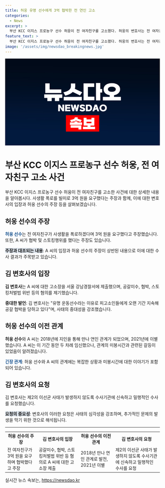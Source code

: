 ```yaml
---
title: 허웅 유명 선수에게 3억 협박한 전 연인 고소
categories:
  - News
excerpt: >
  부산 KCC 이지스 프로농구 선수 허웅이 전 여자친구를 고소했다. 허웅의 변호사는 전 여자친구가 3억 원을 요구하며 협박한 혐의로 고소했다고 밝혔다. A 씨는 허웅과의 관계로부터 두 번의 임신을 한 것으로 알려져, 허웅은 강압적인 행동을 한다는 주장에 반박했다. 그러나 A 씨는 협박 메시지를 보내고 주거지에 침입했다고 주장하는 등 두 사람 간의 복잡한 갈등이 공개되었다. 허웅의 변호사는 이를 제2의 이선균 사태로 비화하여 수사를 요청했다.
feature_text: >
  부산 KCC 이지스 프로농구 선수 허웅이 전 여자친구를 고소했다. 허웅의 변호사는 전 여자친구가 3억 원을 요구하며 협박한 혐의로 고소했다고 밝혔다. A 씨는 허웅과의 관계로부터 두 번의 임신을 한 것으로 알려져, 허웅은 강압적인 행동을 한다는 주장에 반박했다. 그러나 A 씨는 협박 메시지를 보내고 주거지에 침입했다고 주장하는 등 두 사람 간의 복잡한 갈등이 공개되었다. 허웅의 변호사는 이를 제2의 이선균 사태로 비화하여 수사를 요청했다.
image: '/assets/img/newsdao_breakingnews.jpg'
---
```


<p><img src="/assets/img/newsdao_breakingnews.jpg" alt="implanttips 속보" /></p>

<h1>부산 KCC 이지스 프로농구 선수 허웅, 전 여자친구 고소 사건</h1>

<p data-ke-size="size16">부산 KCC 이지스 프로농구 선수 허웅이 전 여자친구를 고소한 사건에 대한 상세한 내용을 알아봅시다. 사생활 폭로를 빌미로 3억 원을 요구했다는 주장과 함께, 이에 대한 변호사의 입장과 허웅 선수의 주장 등을 살펴보겠습니다.</p>

<h2 data-ke-size="size26">허웅 선수의 주장</h2>

<p><b><span style="color: #1a5490;">허웅 선수</span></b>는 전 여자친구가 사생활을 폭로하겠다며 3억 원을 요구했다고 주장했습니다. 또한, A 씨가 협박 및 스토킹행위를 했다는 주장도 있습니다.</p>

<p><b><span style="background-color: #21538527;">주장과 대조되는 내용</span></b>: A 씨의 입장과 허웅 선수의 주장이 상반된 내용으로 이에 대한 수사 결과가 주목받고 있습니다.</p>

<h2 data-ke-size="size26">김 변호사의 입장</h2>

<p><b>김 변호사</b>는 A 씨에 대한 고소장을 서울 강남경찰서에 제출했으며, 공갈미수, 협박, 스토킹처벌법 위반 등의 혐의를 제기했습니다.</p>

<p><b>중대한 발언</b>: 김 변호사는 "유명 운동선수라는 이유로 피고소인들에게 오랜 기간 지속해 공갈 협박을 당하고 있다"며, 사태의 중대성을 강조했습니다.</p>

<h2 data-ke-size="size26">허웅 선수의 이전 관계</h2>

<p><b>허웅 선수</b>와 A 씨는 2018년에 지인을 통해 만나 연인 관계가 되었으며, 2021년에 이별했습니다. A 씨는 이 기간 동안 두 차례 임신했으나, 관계의 미봉시간과 관련된 갈등이 있었음이 알려졌습니다.</p>

<p><b><span style="color: #1a5490;">긴장 관계</span></b>: 허웅 선수와 A 씨의 관계에는 복잡한 상황과 미봉시간에 대한 이야기가 포함되어 있습니다.</p>

<h2 data-ke-size="size26">김 변호사의 요청</h2>

<p>김 변호사는 제2의 이선균 사태가 발생하지 않도록 수사기관에 신속하고 밀행적인 수사를 요청했습니다.</p>

<p><b><span style="background-color: #21538527;">요청의 중요성</span></b>: 변호사의 이러한 요청은 사태의 심각성을 강조하며, 추가적인 문제의 발생을 막기 위한 것으로 해석됩니다.</p>

<hr>

<p data-ke-size="size16"></p>

<table>
  <tbody>
    <tr>
      <td style="text-align: center; height: 17px;"><b>허웅 선수의 주장</b></td>
      <td style="text-align: center; height: 17px;"><b>김 변호사의 입장</b></td>
      <td style="text-align: center; height: 17px;"><b>허웅 선수의 이전 관계</b></td>
      <td style="text-align: center; height: 17px;"><b>김 변호사의 요청</b></td>
    </tr>
    <tr>
      <td>전 여자친구가 3억 원을 요구하며 협박했다고 주장</td>
      <td>공갈미수, 협박, 스토킹처벌법 위반 등 혐의로 A 씨에 대한 고소장 제출</td>
      <td>2018년 만나 연인 관계로 발전, 2021년 이별</td>
      <td>제2의 이선균 사태가 발생하지 않도록 수사기관에 신속하고 밀행적인 수사를 요청</td>
    </tr>
  </tbody>
</table>

<p data-ke-size="size16"></p>
실시간 뉴스 속보는, <a href="https://newsdao.kr" rel="dofollow">https://newsdao.kr</a>


